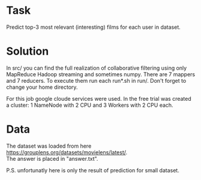# Task
  Predict top-3 most relevant (interesting) films for each user in dataset.
# Solution
  In src/ you can find the full realization of collaborative filtering using only MapReduce Hadoop streaming and sometimes numpy.
  There are 7 mappers and 7 reducers.
  To execute them run each run*.sh in run/. Don't forget to change your home directory.
  
  For this job google cloude services were used.
  In the free trial was created a cluster: 1 NameNode with 2 CPU and 3 Workers with 2 CPU each.
# Data
  The dataset was loaded from here https://grouplens.org/datasets/movielens/latest/. <br>
  The answer is placed in "answer.txt".
  
  P.S. unfortunatly here is only the result of prediction for small dataset.
